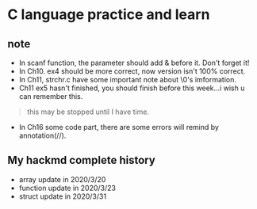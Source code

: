 # C language practice and learn<br>
## note
- In scanf function, the parameter should add & before it. Don't forget it!<br>
- In Ch10. ex4 should be more correct, now version isn't 100% correct.<br>
- In Ch11, strchr.c have some important note about \0's imformation.<br>
- Ch11 ex5 hasn't finished, you should finish before this week...i wish u can remember this.<br>
> this may be stopped until I have time.<br>
- In Ch16 some code part, there are some errors will remind by annotation(//).

## My hackmd complete history
- array update in 2020/3/20<br>
- function update in 2020/3/23<br>
- struct update in 2020/3/31<br>